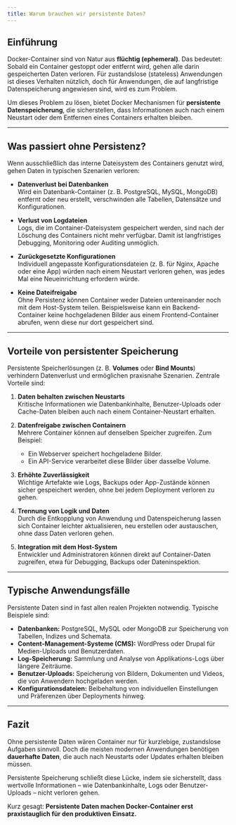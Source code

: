 ```yaml
---
title: Warum brauchen wir persistente Daten?
---
```


## Einführung

Docker-Container sind von Natur aus **flüchtig (ephemeral)**. Das bedeutet: Sobald ein Container gestoppt oder entfernt wird, gehen alle darin gespeicherten Daten verloren. Für zustandslose (stateless) Anwendungen ist dieses Verhalten nützlich, doch für Anwendungen, die auf langfristige Datenspeicherung angewiesen sind, wird es zum Problem.  

Um dieses Problem zu lösen, bietet Docker Mechanismen für **persistente Datenspeicherung**, die sicherstellen, dass Informationen auch nach einem Neustart oder dem Entfernen eines Containers erhalten bleiben.

---

## Was passiert ohne Persistenz?

Wenn ausschließlich das interne Dateisystem des Containers genutzt wird, gehen Daten in typischen Szenarien verloren:

- **Datenverlust bei Datenbanken**  
  Wird ein Datenbank-Container (z. B. PostgreSQL, MySQL, MongoDB) entfernt oder neu erstellt, verschwinden alle Tabellen, Datensätze und Konfigurationen.  

- **Verlust von Logdateien**  
  Logs, die im Container-Dateisystem gespeichert werden, sind nach der Löschung des Containers nicht mehr verfügbar. Damit ist langfristiges Debugging, Monitoring oder Auditing unmöglich.  

- **Zurückgesetzte Konfigurationen**  
  Individuell angepasste Konfigurationsdateien (z. B. für Nginx, Apache oder eine App) würden nach einem Neustart verloren gehen, was jedes Mal eine Neueinrichtung erfordern würde.  

- **Keine Dateifreigabe**  
  Ohne Persistenz können Container weder Dateien untereinander noch mit dem Host-System teilen. Beispielsweise kann ein Backend-Container keine hochgeladenen Bilder aus einem Frontend-Container abrufen, wenn diese nur dort gespeichert sind.

---

## Vorteile von persistenter Speicherung

Persistente Speicherlösungen (z. B. **Volumes** oder **Bind Mounts**) verhindern Datenverlust und ermöglichen praxisnahe Szenarien. Zentrale Vorteile sind:

1. **Daten behalten zwischen Neustarts**  
   Kritische Informationen wie Datenbankinhalte, Benutzer-Uploads oder Cache-Daten bleiben auch nach einem Container-Neustart erhalten.  

2. **Datenfreigabe zwischen Containern**  
   Mehrere Container können auf denselben Speicher zugreifen. Zum Beispiel:  
   - Ein Webserver speichert hochgeladene Bilder.  
   - Ein API-Service verarbeitet diese Bilder über dasselbe Volume.  

3. **Erhöhte Zuverlässigkeit**  
   Wichtige Artefakte wie Logs, Backups oder App-Zustände können sicher gespeichert werden, ohne bei jedem Deployment verloren zu gehen.  

4. **Trennung von Logik und Daten**  
   Durch die Entkopplung von Anwendung und Datenspeicherung lassen sich Container leichter aktualisieren, neu erstellen oder austauschen, ohne dass Daten verloren gehen.  

5. **Integration mit dem Host-System**  
   Entwickler und Administratoren können direkt auf Container-Daten zugreifen, etwa für Debugging, Backups oder Dateninspektion.

---

## Typische Anwendungsfälle

Persistente Daten sind in fast allen realen Projekten notwendig. Typische Beispiele sind:

- **Datenbanken:** PostgreSQL, MySQL oder MongoDB zur Speicherung von Tabellen, Indizes und Schemata.  
- **Content-Management-Systeme (CMS):** WordPress oder Drupal für Medien-Uploads und Benutzerdaten.  
- **Log-Speicherung:** Sammlung und Analyse von Applikations-Logs über längere Zeiträume.  
- **Benutzer-Uploads:** Speicherung von Bildern, Dokumenten und Videos, die von Anwendern hochgeladen werden.  
- **Konfigurationsdateien:** Beibehaltung von individuellen Einstellungen und Präferenzen über Deployments hinweg.  

---

## Fazit

Ohne persistente Daten wären Container nur für kurzlebige, zustandslose Aufgaben sinnvoll. Doch die meisten modernen Anwendungen benötigen **dauerhafte Daten**, die auch nach Neustarts oder Updates erhalten bleiben müssen.  

Persistente Speicherung schließt diese Lücke, indem sie sicherstellt, dass wertvolle Informationen – wie Datenbankinhalte, Logs oder Benutzer-Uploads – nicht verloren gehen.  

Kurz gesagt: **Persistente Daten machen Docker-Container erst praxistauglich für den produktiven Einsatz.**
